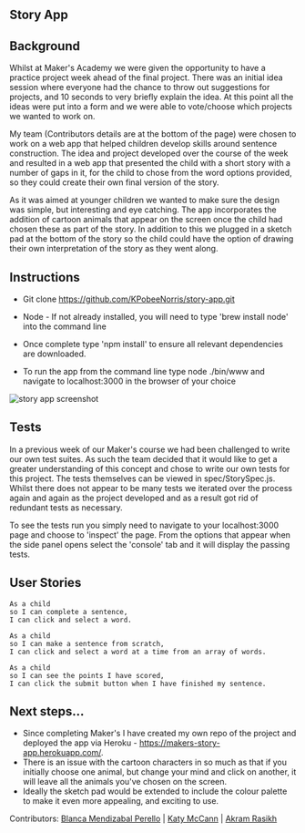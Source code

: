 ## Story App

Background
-----

Whilst at Maker's Academy we were given the opportunity to have a practice project week ahead of the final project.  There was an initial idea session where everyone had the chance to throw out suggestions for projects, and 10 seconds to very briefly explain the idea.  At this point all the ideas were put into a form and we were able to vote/choose which projects we wanted to work on.  

My team (Contributors details are at the bottom of the page) were chosen to work on a web app that helped children develop skills around sentence construction.  The idea and project developed over the course of the week and resulted in a web app that presented the child with a short story with a number of gaps in it, for the child to chose from the word options provided, so they could create their own final version of the story.  

As it was aimed at younger children we wanted to make sure the design was simple, but interesting and eye catching.  The app incorporates the addition of cartoon animals that appear on the screen once the child had chosen these as part of the story.  In addition to this we plugged in a sketch pad at the bottom of the story so the child could have the option of drawing their own interpretation of the story as they went along.

Instructions
------
* Git clone https://github.com/KPobeeNorris/story-app.git
* Node - If not already installed, you will need to type 'brew install node' into the command line
* Once complete type 'npm install' to ensure all relevant dependencies are downloaded.

* To run the app from the command line type node ./bin/www and navigate to localhost:3000 in the browser of your choice

![story app screenshot](https://cloud.githubusercontent.com/assets/20423761/22204954/a918a72e-e16c-11e6-9f52-a9c3d5d58fa3.png)


Tests
-----
In a previous week of our Maker's course we had been challenged to write our own test suites.  As such the team decided that it would like to get a greater understanding of this concept and chose to write our own tests for this project.  The tests themselves can be viewed in spec/StorySpec.js.  Whilst there does not appear to be many tests we iterated over the process again and again as the project developed and as a result got rid of redundant tests as necessary.  

To see the tests run you simply need to navigate to your localhost:3000 page and choose to 'inspect' the page.  From the options that appear when the side panel opens select the 'console' tab and it will display the passing tests.

User Stories
------
```
As a child  
so I can complete a sentence,  
I can click and select a word.  

As a child  
so I can make a sentence from scratch,  
I can click and select a word at a time from an array of words.  

As a child  
so I can see the points I have scored,  
I can click the submit button when I have finished my sentence.
```

Next steps...
-----
* Since completing Maker's I have created my own repo of the project and deployed the app via Heroku -  https://makers-story-app.herokuapp.com/.  
* There is an issue with the cartoon characters in so much as that if you initially choose one animal, but change your mind and click on another, it will leave all the animals you've chosen on the screen.
* Ideally the sketch pad would be extended to include the colour palette to make it even more appealing, and exciting to use.  

Contributors:
[Blanca Mendizabal Perello](https://github.com/groundberry) | [Katy McCann](https://github.com/Katy600) | [Akram Rasikh](https://github.com/AkramRasikh)
